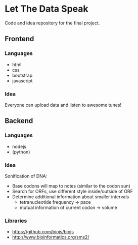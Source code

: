 # Let The Data Speak

Code and idea repository for the final project.

## Frontend

### Languages

* html
* css
* bootstrap
* javascript

### Idea

Everyone can upload data and listen to awesome tunes!

## Backend

### Languages

* nodejs
* (python)

### Idea

Sonification of DNA:

* Base codons will map to notes (similar to the codon sun)
* Search for ORFs, use different style inside/outside of ORF
* Determine additional information about smaller intervals
  * tetranucleotide frequency -> pace
  * mutual information of current codon -> volume

### Libraries
* https://github.com/biojs/biojs
* http://www.bioinformatics.org/sms2/
